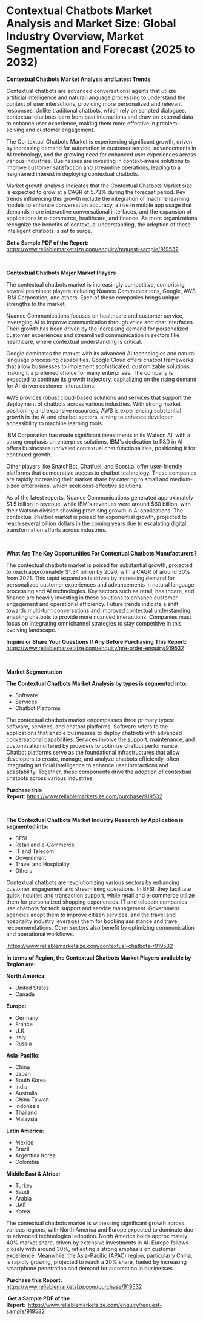 <p><h1>Contextual Chatbots Market Analysis and Market Size: Global Industry Overview, Market Segmentation and Forecast (2025 to 2032)</h1></p><p><strong>Contextual Chatbots Market Analysis and Latest Trends</strong></p>
<p><p>Contextual chatbots are advanced conversational agents that utilize artificial intelligence and natural language processing to understand the context of user interactions, providing more personalized and relevant responses. Unlike traditional chatbots, which rely on scripted dialogues, contextual chatbots learn from past interactions and draw on external data to enhance user experience, making them more effective in problem-solving and customer engagement.</p><p>The Contextual Chatbots Market is experiencing significant growth, driven by increasing demand for automation in customer service, advancements in AI technology, and the growing need for enhanced user experiences across various industries. Businesses are investing in context-aware solutions to improve customer satisfaction and streamline operations, leading to a heightened interest in deploying contextual chatbots.</p><p>Market growth analysis indicates that the Contextual Chatbots Market size is expected to grow at a CAGR of 5.73% during the forecast period. Key trends influencing this growth include the integration of machine learning models to enhance conversation accuracy, a rise in mobile app usage that demands more interactive conversational interfaces, and the expansion of applications in e-commerce, healthcare, and finance. As more organizations recognize the benefits of contextual understanding, the adoption of these intelligent chatbots is set to surge.</p></p>
<p><strong>Get a Sample PDF of the Report:&nbsp;</strong> <a href="https://www.reliablemarketsize.com/enquiry/request-sample/919532?utm_campaign=2314&utm_medium=2&utm_source=Github&utm_content=ia&utm_term=16042025&utm_id=contextual-chatbots">https://www.reliablemarketsize.com/enquiry/request-sample/919532</a></p>
<p>&nbsp;</p>
<p><strong>Contextual Chatbots Major Market Players</strong></p>
<p><p>The contextual chatbots market is increasingly competitive, comprising several prominent players including Nuance Communications, Google, AWS, IBM Corporation, and others. Each of these companies brings unique strengths to the market.</p><p>Nuance Communications focuses on healthcare and customer service, leveraging AI to improve communication through voice and chat interfaces. Their growth has been driven by the increasing demand for personalized customer experiences and streamlined communication in sectors like healthcare, where contextual understanding is critical.</p><p>Google dominates the market with its advanced AI technologies and natural language processing capabilities. Google Cloud offers chatbot frameworks that allow businesses to implement sophisticated, customizable solutions, making it a preferred choice for many enterprises. The company is expected to continue its growth trajectory, capitalizing on the rising demand for AI-driven customer interactions.</p><p>AWS provides robust cloud-based solutions and services that support the deployment of chatbots across various industries. With strong market positioning and expansive resources, AWS is experiencing substantial growth in the AI and chatbot sectors, aiming to enhance developer accessibility to machine learning tools.</p><p>IBM Corporation has made significant investments in its Watson AI, with a strong emphasis on enterprise solutions. IBM's dedication to R&D in AI offers businesses unrivaled contextual chat functionalities, positioning it for continued growth.</p><p>Other players like SnatchBot, Chatfuel, and Boost.ai offer user-friendly platforms that democratize access to chatbot technology. These companies are rapidly increasing their market share by catering to small and medium-sized enterprises, which seek cost-effective solutions.</p><p>As of the latest reports, Nuance Communications generated approximately $1.5 billion in revenue, while IBM's revenues were around $60 billion, with their Watson division showing promising growth in AI applications. The contextual chatbot market is poised for exponential growth, projected to reach several billion dollars in the coming years due to escalating digital transformation efforts across industries.</p></p>
<p>&nbsp;</p>
<p><strong>What Are The Key Opportunities For Contextual Chatbots Manufacturers?</strong></p>
<p><p>The contextual chatbots market is poised for substantial growth, projected to reach approximately $1.34 billion by 2026, with a CAGR of around 30% from 2021. This rapid expansion is driven by increasing demand for personalized customer experiences and advancements in natural language processing and AI technologies. Key sectors such as retail, healthcare, and finance are heavily investing in these solutions to enhance customer engagement and operational efficiency. Future trends indicate a shift towards multi-turn conversations and improved contextual understanding, enabling chatbots to provide more nuanced interactions. Companies must focus on integrating omnichannel strategies to stay competitive in this evolving landscape.</p></p>
<p><strong>Inquire or Share Your Questions If Any Before Purchasing This Report:</strong> <a href="https://www.reliablemarketsize.com/enquiry/pre-order-enquiry/919532?utm_campaign=2314&utm_medium=2&utm_source=Github&utm_content=ia&utm_term=16042025&utm_id=contextual-chatbots">https://www.reliablemarketsize.com/enquiry/pre-order-enquiry/919532</a></p>
<p>&nbsp;</p>
<p><strong>Market Segmentation</strong></p>
<p><strong>The Contextual Chatbots Market Analysis by types is segmented into:</strong></p>
<p><ul><li>Software</li><li>Services</li><li>Chatbot Platforms</li></ul></p>
<p><p>The contextual chatbots market encompasses three primary types: software, services, and chatbot platforms. Software refers to the applications that enable businesses to deploy chatbots with advanced conversational capabilities. Services involve the support, maintenance, and customization offered by providers to optimize chatbot performance. Chatbot platforms serve as the foundational infrastructures that allow developers to create, manage, and analyze chatbots efficiently, often integrating artificial intelligence to enhance user interactions and adaptability. Together, these components drive the adoption of contextual chatbots across various industries.</p></p>
<p><strong>Purchase this Report:&nbsp;</strong><a href="https://www.reliablemarketsize.com/purchase/919532?utm_campaign=2314&utm_medium=2&utm_source=Github&utm_content=ia&utm_term=16042025&utm_id=contextual-chatbots">https://www.reliablemarketsize.com/purchase/919532</a></p>
<p>&nbsp;</p>
<p><strong>The Contextual Chatbots Market Industry Research by Application is segmented into:</strong></p>
<p><ul><li>BFSI</li><li>Retail and e-Commerce</li><li>IT and Telecom</li><li>Government</li><li>Travel and Hospitality</li><li>Others</li></ul></p>
<p><p>Contextual chatbots are revolutionizing various sectors by enhancing customer engagement and streamlining operations. In BFSI, they facilitate quick inquiries and transaction support, while retail and e-commerce utilize them for personalized shopping experiences. IT and telecom companies use chatbots for tech support and service management. Government agencies adopt them to improve citizen services, and the travel and hospitality industry leverages them for booking assistance and travel recommendations. Other sectors also benefit by optimizing communication and operational workflows.</p></p>
<p><a href="https://www.reliablemarketsize.com/contextual-chatbots-r919532?utm_campaign=2314&utm_medium=2&utm_source=Github&utm_content=ia&utm_term=16042025&utm_id=contextual-chatbots">&nbsp;https://www.reliablemarketsize.com/contextual-chatbots-r919532</a></p>
<p><strong>In terms of Region, the Contextual Chatbots Market Players available by Region are:</strong></p>
<p>
    <p> <strong> North America: </strong>
        <ul>
            <li>United States</li>
            <li>Canada</li>
        </ul>
        </p> 
    <p> <strong> Europe: </strong>
        <ul>
            <li>Germany</li>
            <li>France</li>
            <li>U.K.</li>
            <li>Italy</li>
            <li>Russia</li>
        </ul>
        </p> 
    <p> <strong> Asia-Pacific: </strong>
        <ul>
            <li>China</li>
            <li>Japan</li>
            <li>South Korea</li>
            <li>India</li>
            <li>Australia</li>
            <li>China Taiwan</li>
            <li>Indonesia</li>
            <li>Thailand</li>
            <li>Malaysia</li>
        </ul>
        </p> 
    <p> <strong> Latin America: </strong>
        <ul>
            <li>Mexico</li>
            <li>Brazil</li>
            <li>Argentina Korea</li>
            <li>Colombia</li>
        </ul>
        </p> 
    <p> <strong> Middle East & Africa: </strong>
        <ul>
            <li>Turkey</li>
            <li>Saudi</li>
            <li>Arabia</li>
            <li>UAE</li>
            <li>Korea</li>
        </ul>
    </p>
    </p>
<p><p>The contextual chatbots market is witnessing significant growth across various regions, with North America and Europe expected to dominate due to advanced technological adoption. North America holds approximately 40% market share, driven by extensive investments in AI. Europe follows closely with around 30%, reflecting a strong emphasis on customer experience. Meanwhile, the Asia-Pacific (APAC) region, particularly China, is rapidly growing, projected to reach a 20% share, fueled by increasing smartphone penetration and demand for automation in businesses.</p></p>
<p><strong>Purchase this Report: </strong><a href="https://www.reliablemarketsize.com/purchase/919532?utm_campaign=2314&utm_medium=2&utm_source=Github&utm_content=ia&utm_term=16042025&utm_id=contextual-chatbots">https://www.reliablemarketsize.com/purchase/919532</a></p>
<p>&nbsp;<strong>Get a Sample PDF of the Report:&nbsp;&nbsp;</strong><a href="https://www.reliablemarketsize.com/enquiry/request-sample/919532?utm_campaign=2314&utm_medium=2&utm_source=Github&utm_content=ia&utm_term=16042025&utm_id=contextual-chatbots">https://www.reliablemarketsize.com/enquiry/request-sample/919532</a></p>
<p><strong></strong></p>
<p><p></p><p></p><p></p></p>